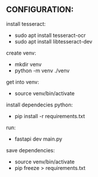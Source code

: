 CONFIGURATION:
 - 

install tesseract:
 - sudo apt install tesseract-ocr
 - sudo apt install libtesseract-dev

create venv:
 - mkdir venv
 - python -m venv ./venv

get into venv:
 - source venv/bin/activate

install dependecies python:
 - pip install -r requirements.txt

run:
 - fastapi dev main.py 

save dependencies:
 - source venv/bin/activate
 - pip freeze > requirements.txt